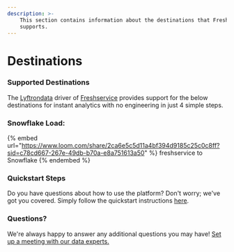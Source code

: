 ```yaml
---
description: >-
    This section contains information about the destinations that Freshservice
    supports.
---
```


# Destinations

### Supported Destinations

The [Lyftrondata](https://www.lyftrondata.com/) driver of [Freshservice](https://www.lyftrondata.com/integration/business-analytics/freshservice/) provides support for the below destinations for instant analytics with no engineering in just 4 simple steps.

### Snowflake Load:

{% embed url="https://www.loom.com/share/2ca6e5c5d11a4bf394d9185c25c0c8ff?sid=c78cd667-267e-49db-b70a-e8a751613a50" %}
freshservice to Snowflake
{% endembed %}

### Quickstart Steps

Do you have questions about how to use the platform? Don't worry; we've got you covered. Simply follow the quickstart instructions [here](README.md).

### Questions? <a href="#questions" id="questions"></a>

We're always happy to answer any additional questions you may have! [Set up a meeting with our data experts.](https://www.lyftrondata.com/book-a-meeting/)
